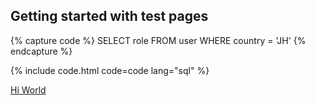 ## Getting started with test pages

{% capture code %}
 SELECT role FROM user
 WHERE country = 'JH'
{% endcapture %}

{% include code.html code=code lang="sql" %}

[Hi World](/hello.md)

